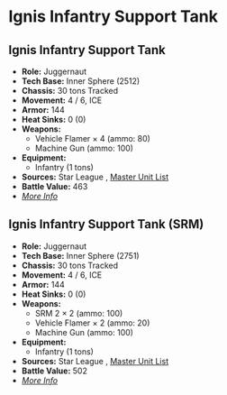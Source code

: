 # Ignis Infantry Support Tank 

## Ignis Infantry Support Tank 

- **Role:** Juggernaut 
- **Tech Base:** Inner Sphere (2512) 
- **Chassis:** 30 tons Tracked 
- **Movement:** 4 / 6, ICE 
- **Armor:** 144 
- **Heat Sinks:** 0 (0) 
- **Weapons:** 
  - Vehicle Flamer × 4 (ammo: 80) 
  - Machine Gun (ammo: 100) 
- **Equipment:** 
  - Infantry (1 tons) 
- **Sources:** Star League , [Master Unit List](http://masterunitlist.info/Unit/Details/1605) 
- **Battle Value:** 463 
- [*More Info*](ignis_infantry_support_tank/ignis_infantry_support_tank.md) 

## Ignis Infantry Support Tank (SRM) 

- **Role:** Juggernaut 
- **Tech Base:** Inner Sphere (2751) 
- **Chassis:** 30 tons Tracked 
- **Movement:** 4 / 6, ICE 
- **Armor:** 144 
- **Heat Sinks:** 0 (0) 
- **Weapons:** 
  - SRM 2 × 2 (ammo: 100) 
  - Vehicle Flamer × 2 (ammo: 20) 
  - Machine Gun (ammo: 100) 
- **Equipment:** 
  - Infantry (1 tons) 
- **Sources:** Star League , [Master Unit List](http://masterunitlist.info/Unit/Details/1604) 
- **Battle Value:** 502 
- [*More Info*](ignis_infantry_support_tank/ignis_infantry_support_tank_srm.md) 

